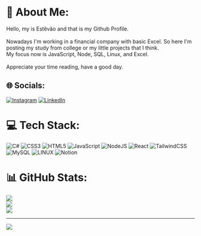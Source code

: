 # 💫 About Me:
Hello, my is Estêvão and that is my Github Profile.<br><br>Nowadays I'm working in a financial company with basic Excel. So here I'm posting my study from college or my little projects that I think.<br>My focus now is JavaScript, Node, SQL, Linux, and Excel.<br><br>Appreciate your time reading, have a good day.


## 🌐 Socials:
[![Instagram](https://img.shields.io/badge/Instagram-%23E4405F.svg?logo=Instagram&logoColor=white)](https://instagram.com/estevaolelis) [![LinkedIn](https://img.shields.io/badge/LinkedIn-%230077B5.svg?logo=linkedin&logoColor=white)]([https://linkedin.com/in/estêvão-lélis-florentino-de-paula-7a89871a2](https://www.linkedin.com/in/estêvão-lélis-florentino-de-paula-7a89871a2/)) 

# 💻 Tech Stack:
![C#](https://img.shields.io/badge/c%23-%23239120.svg?style=for-the-badge&logo=c-sharp&logoColor=white) ![CSS3](https://img.shields.io/badge/css3-%231572B6.svg?style=for-the-badge&logo=css3&logoColor=white) ![HTML5](https://img.shields.io/badge/html5-%23E34F26.svg?style=for-the-badge&logo=html5&logoColor=white) ![JavaScript](https://img.shields.io/badge/javascript-%23323330.svg?style=for-the-badge&logo=javascript&logoColor=%23F7DF1E) ![NodeJS](https://img.shields.io/badge/node.js-6DA55F?style=for-the-badge&logo=node.js&logoColor=white) ![React](https://img.shields.io/badge/react-%2320232a.svg?style=for-the-badge&logo=react&logoColor=%2361DAFB) ![TailwindCSS](https://img.shields.io/badge/tailwindcss-%2338B2AC.svg?style=for-the-badge&logo=tailwind-css&logoColor=white) ![MySQL](https://img.shields.io/badge/mysql-%2300f.svg?style=for-the-badge&logo=mysql&logoColor=white) ![LINUX](https://img.shields.io/badge/Linux-FCC624?style=for-the-badge&logo=linux&logoColor=black) ![Notion](https://img.shields.io/badge/Notion-%23000000.svg?style=for-the-badge&logo=notion&logoColor=white)
# 📊 GitHub Stats:
![](https://github-readme-stats.vercel.app/api?username=estevaolelis&theme=dark&hide_border=false&include_all_commits=true&count_private=true)<br/>
![](https://github-readme-streak-stats.herokuapp.com/?user=estevaolelis&theme=dark&hide_border=false)<br/>
![](https://github-readme-stats.vercel.app/api/top-langs/?username=estevaolelis&theme=dark&hide_border=false&include_all_commits=true&count_private=true&layout=compact)

---
[![](https://visitcount.itsvg.in/api?id=estevaolelis&icon=0&color=0)](https://visitcount.itsvg.in)

<!-- Proudly created with GPRM ( https://gprm.itsvg.in ) -->
